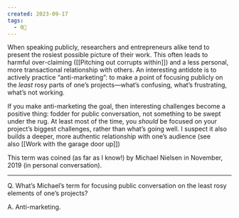 ```yaml
---
created: 2023-09-17
tags:
  - 0🌲
---
```

When speaking publicly, researchers and entrepreneurs alike tend to present the rosiest possible picture of their work. This often leads to harmful over-claiming ([[Pitching out corrupts within]]) and a less personal, more transactional relationship with others. An interesting antidote is to actively practice “anti-marketing”: to make a point of focusing publicly on the _least_ rosy parts of one’s projects—what’s confusing, what’s frustrating, what’s not working.

If you make anti-marketing the goal, then interesting challenges become a positive thing: fodder for public conversation, not something to be swept under the rug. At least most of the time, you _should_ be focused on your project’s biggest challenges, rather than what’s going well. I suspect it also builds a deeper, more authentic relationship with one’s audience (see also [[Work with the garage door up]])

This term was coined (as far as I know!) by Michael Nielsen in November, 2019 (in personal conversation).

---

Q. What’s Michael’s term for focusing public conversation on the least rosy elements of one’s projects?  

A. Anti-marketing.